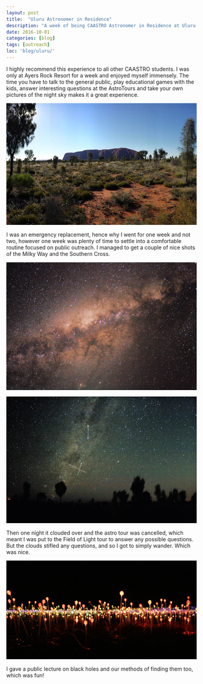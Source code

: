 ```yaml
---
layout: post
title:  "Uluru Astronomer in Residence"
description: "A week of being CAASTRO Astronomer in Residence at Uluru."
date: 2016-10-01
categories: [blog]
tags: [outreach]
loc: 'blog/uluru/'
---
```


I highly recommend this experience to all other CAASTRO students. I was
only at Ayers Rock Resort for a week and enjoyed myself immensely. The
time you have to talk to the general public, play educational games
with the kids, answer interesting questions at the AstroTours and
take your own pictures of the night sky makes it a great experience.

![](uluru.jpg)


I was an emergency replacement, hence why I went for one week and not 
two, however one week was plenty of time to settle into a comfortable
routine focused on public outreach. I managed to get a couple of 
nice shots of the Milky Way and the Southern Cross.

![](aanteres.jpg)

![](asouthern.jpg)

Then one night it clouded over and the astro tour was cancelled,
which meant I was put to the Field of Light tour to answer
any possible questions. But the clouds stifled any questions, 
and so I got to simply wander. Which was nice.

![](lights.jpg)

I gave a public lecture on black holes and our methods of
finding them too, which was fun!

